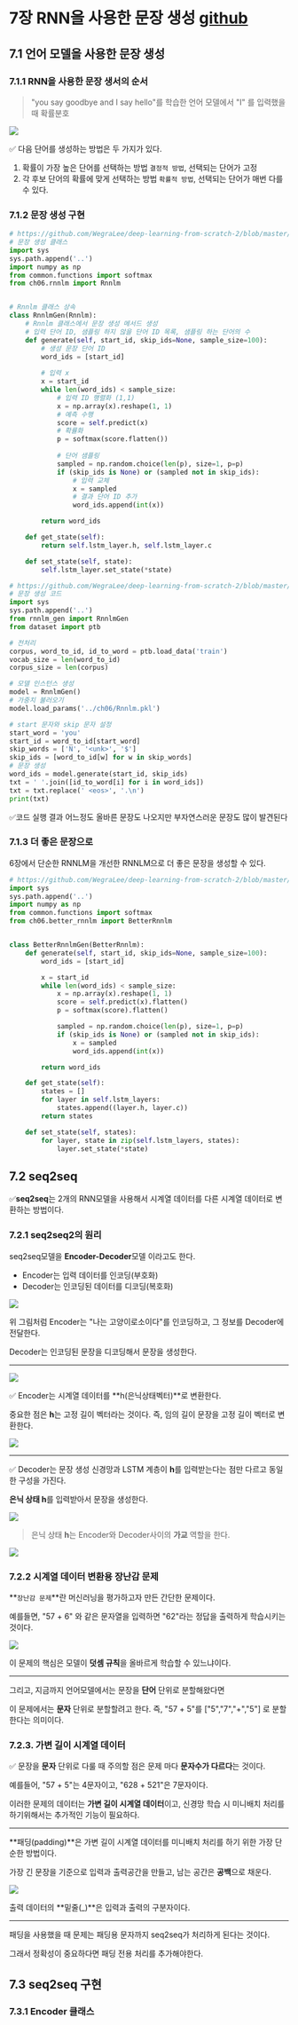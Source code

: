 # 7장 RNN을 사용한 문장 생성 [github](https://github.com/WegraLee/deep-learning-from-scratch-2)

## 7.1 언어 모델을 사용한 문장 생성

### 7.1.1 RNN을 사용한 문장 생서의 순서

> "you say goodbye and I say hello"를 학습한 언어 모델에서 "I" 를 입력했을 때 확률분호

<img src="assets/7장 RNN을 사용한 문장 생성/fig 7-2.png">

✅ 다음 단어를 생성하는 방법은 두 가지가 있다.

1. 확률이 가장 높은 단어를  선택하는 방법 `결정적 방법`, 선택되는 단어가 고정
2. 각 후보 단어의 확률에 맞게 선택하는 방법 `확률적 방법`, 선택되는 단어가 매번 다를 수 있다.

### 7.1.2 문장 생성 구현

```python
# https://github.com/WegraLee/deep-learning-from-scratch-2/blob/master/ch07/rnnlm_gen.py
# 문장 생성 클래스
import sys
sys.path.append('..')
import numpy as np
from common.functions import softmax
from ch06.rnnlm import Rnnlm 


# Rnnlm 클래스 상속
class RnnlmGen(Rnnlm):
    # Rnnlm 클래스에서 문장 생성 메서드 생성
    # 입력 단어 ID, 샘플링 하지 않을 단어 ID 목록, 샘플링 하는 단어의 수 
    def generate(self, start_id, skip_ids=None, sample_size=100):
        # 생성 문장 단어 ID
        word_ids = [start_id]
		
        # 입력 x
        x = start_id
        while len(word_ids) < sample_size:
			# 입력 ID 행렬화 (1,1)
            x = np.array(x).reshape(1, 1)
            # 예측 수행
            score = self.predict(x)
            # 확률화
            p = softmax(score.flatten())
			
            # 단어 샘플링
            sampled = np.random.choice(len(p), size=1, p=p)
            if (skip_ids is None) or (sampled not in skip_ids):
                # 입력 교체
                x = sampled
                # 결과 단어 ID 추가
                word_ids.append(int(x))

        return word_ids

    def get_state(self):
        return self.lstm_layer.h, self.lstm_layer.c

    def set_state(self, state):
        self.lstm_layer.set_state(*state)
```

```python
# https://github.com/WegraLee/deep-learning-from-scratch-2/blob/master/ch07/generate_text.py
# 문장 생성 코드
import sys
sys.path.append('..')
from rnnlm_gen import RnnlmGen
from dataset import ptb

# 전처리
corpus, word_to_id, id_to_word = ptb.load_data('train')
vocab_size = len(word_to_id)
corpus_size = len(corpus)

# 모델 인스턴스 생성
model = RnnlmGen()
# 가중치 불러오기
model.load_params('../ch06/Rnnlm.pkl')

# start 문자와 skip 문자 설정
start_word = 'you'
start_id = word_to_id[start_word]
skip_words = ['N', '<unk>', '$']
skip_ids = [word_to_id[w] for w in skip_words]
# 문장 생성
word_ids = model.generate(start_id, skip_ids)
txt = ' '.join([id_to_word[i] for i in word_ids])
txt = txt.replace(' <eos>', '.\n')
print(txt)
```

✅코드 실행 결과 어느정도 올바른 문장도 나오지만 부자연스러운 문장도 많이 발견된다

### 7.1.3 더 좋은 문장으로

6장에서 단순한 RNNLM을 개선한 RNNLM으로 더 좋은 문장을 생성할 수 있다.

```python
# https://github.com/WegraLee/deep-learning-from-scratch-2/blob/master/ch07/rnnlm_gen.py
import sys
sys.path.append('..')
import numpy as np
from common.functions import softmax 
from ch06.better_rnnlm import BetterRnnlm 


class BetterRnnlmGen(BetterRnnlm):
    def generate(self, start_id, skip_ids=None, sample_size=100):
        word_ids = [start_id]

        x = start_id
        while len(word_ids) < sample_size:
            x = np.array(x).reshape(1, 1)
            score = self.predict(x).flatten()
            p = softmax(score).flatten()

            sampled = np.random.choice(len(p), size=1, p=p)
            if (skip_ids is None) or (sampled not in skip_ids):
                x = sampled
                word_ids.append(int(x))

        return word_ids

    def get_state(self):
        states = []
        for layer in self.lstm_layers:
            states.append((layer.h, layer.c))
        return states

    def set_state(self, states):
        for layer, state in zip(self.lstm_layers, states):
            layer.set_state(*state)
```

## 7.2 seq2seq

✅**seq2seq**는 2개의 RNN모델을 사용해서 시계열 데이터를 다른 시계열 데이터로 변환하는 방법이다.

### 7.2.1 seq2seq2의 원리

seq2seq모델을 **Encoder-Decoder**모델 이라고도 한다.

- Encoder는 입력 데이터를 인코딩(부호화)
- Decoder는 인코딩된 데이터를 디코딩(복호화)

<img src='assets/7장 RNN을 사용한 문장 생성/fig 7-5.png'>

위 그림처럼 Encoder는 "나는 고양이로소이다"를 인코딩하고, 그 정보를 Decoder에 전달한다.

Decoder는 인코딩된 문장을 디코딩해서 문장을 생성한다.

---

<img src='assets/7장 RNN을 사용한 문장 생성/fig 7-6.png'>

✅ Encoder는 시계열 데이터를 **h(은닉상태벡터)**로 변환한다.

중요한 점은 **h**는 고정 길이 벡터라는 것이다. 즉, 임의 길이 문장을 고정 길이 벡터로 변환한다.

<img src="assets/7장 RNN을 사용한 문장 생성/fig 7-7.png">

---

✅ Decoder는 문장 생성 신경망과 LSTM 계층이 **h**를 입력받는다는 점만 다르고 동일한 구성을 가진다.

**은닉 상태 h**를 입력받아서 문장을 생성한다.

<img src='assets/7장 RNN을 사용한 문장 생성/fig 7-8.png'>

> 은닉 상태 **h**는 Encoder와 Decoder사이의 **가교** 역할을 한다.

<img src="assets/7장 RNN을 사용한 문장 생성/fig 7-9.png">

### 7.2.2 시계열 데이터 변환용 장난감 문제

**`장난감 문제`**란 머신러닝을 평가하고자 만든 간단한 문제이다.

예를들면, "57 + 6" 와 같은 문자열을 입력하면 "62"라는 정답을 출력하게 학습시키는 것이다.

<img src="assets/7장 RNN을 사용한 문장 생성/fig 7-10.png">

이 문제의 핵심은 모델이 **덧셈 규칙**을 올바르게 학습할 수 있느냐이다.

---

그리고, 지금까지 언어모델에서는 문장을 **단어** 단위로 분할해왔다면

이 문제에서는 **문자** 단위로 분할할려고 한다. 즉, "57 + 5"를 ["5","7","+","5"] 로 분할한다는 의미이다.

### 7.2.3. 가변 길이 시계열 데이터

✅ 문장을 **문자** 단위로 다룰 때 주의할 점은 문제 마다 **문자수가 다르다**는 것이다.

예를들어, "57 + 5"는 4문자이고, "628 + 521"은 7문자이다.

이러한 문제의 데이터는 **가변 길이 시계열 데이터**이고, 신경망 학습 시 미니배치 처리를 하기위해서는 추가적인 기능이 필요하다.

---

**패딩(padding)**은 가변 길이 시계열 데이터를 미니배치 처리를 하기 위한 가장 단순한 방법이다.

가장 긴 문장을 기준으로 입력과 출력공간을 만들고, 남는 공간은 **공백**으로 채운다.

<img src='assets/7장 RNN을 사용한 문장 생성/fig 7-11.png'>

출력 데이터의 **밑줄(_)**은 입력과 출력의 구분자이다.

---

패딩을 사용했을 때 문제는 패딩용 문자까지 seq2seq가 처리하게 된다는 것이다.

그래서 정확성이 중요하다면 패딩 전용 처리를 추가해야한다.

## 7.3 seq2seq 구현

### 7.3.1 Encoder 클래스

